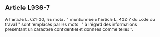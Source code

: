 Article L936-7
----
A l'article L. 621-36, les mots : " mentionnée à l'article L. 432-7 du code du
travail " sont remplacés par les mots : " à l'égard des informations présentant
un caractère confidentiel et données comme telles ".
